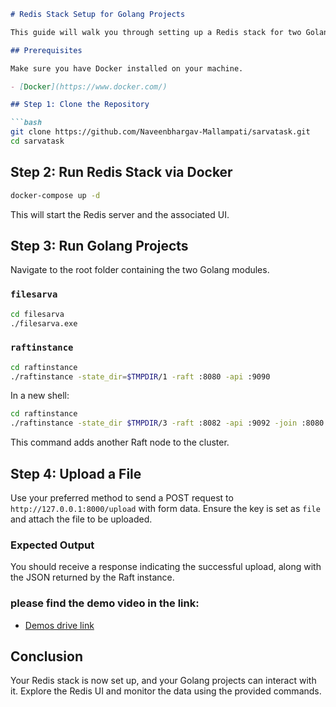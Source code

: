 
```markdown
# Redis Stack Setup for Golang Projects

This guide will walk you through setting up a Redis stack for two Golang projects, including a browser UI for Redis to monitor data. We will use Docker to install and run the Redis stack.

## Prerequisites

Make sure you have Docker installed on your machine.

- [Docker](https://www.docker.com/)

## Step 1: Clone the Repository

```bash
git clone https://github.com/Naveenbhargav-Mallampati/sarvatask.git
cd sarvatask
```

## Step 2: Run Redis Stack via Docker

```bash
docker-compose up -d
```

This will start the Redis server and the associated UI.

## Step 3: Run Golang Projects

Navigate to the root folder containing the two Golang modules.

### `filesarva`

```bash
cd filesarva
./filesarva.exe
```

### `raftinstance`

```bash
cd raftinstance
./raftinstance -state_dir=$TMPDIR/1 -raft :8080 -api :9090
```

In a new shell:

```bash
cd raftinstance
./raftinstance -state_dir $TMPDIR/3 -raft :8082 -api :9092 -join :8080
```

This command adds another Raft node to the cluster.

## Step 4: Upload a File

Use your preferred method to send a POST request to `http://127.0.0.1:8000/upload` with form data. Ensure the key is set as `file` and attach the file to be uploaded.

### Expected Output

You should receive a response indicating the successful upload, along with the JSON returned by the Raft instance.

### please find the demo video in the link:
 - [Demos drive link](https://drive.google.com/drive/folders/1EipDiF6BUFA-fE8t5fzJRsisciWLUp-K?usp=sharing)

## Conclusion

Your Redis stack is now set up, and your Golang projects can interact with it. Explore the Redis UI and monitor the data using the provided commands.

```
